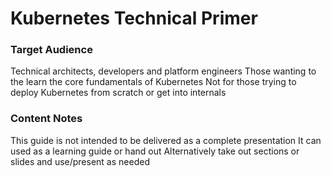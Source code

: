 # Kubernetes Technical Primer

### Target Audience 
Technical architects, developers and platform engineers
Those wanting to the learn the core fundamentals of Kubernetes
Not for those trying to deploy Kubernetes from scratch or get into internals

### Content Notes
This guide is not intended to be delivered as a complete presentation
It can used as a learning guide or hand out
Alternatively take out sections or slides and use/present as needed
